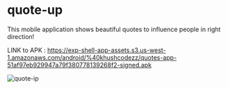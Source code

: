 # quote-up

This mobile application shows beautiful quotes to influence people in right direction!

LINK to APK : https://exp-shell-app-assets.s3.us-west-1.amazonaws.com/android/%40khushcodezz/quotes-app-51af97eb929947a79f380778139268f2-signed.apk

![quote-ip](https://user-images.githubusercontent.com/73185436/144181436-8b2e44d5-7b34-4419-9561-982260d3d8d4.png)
